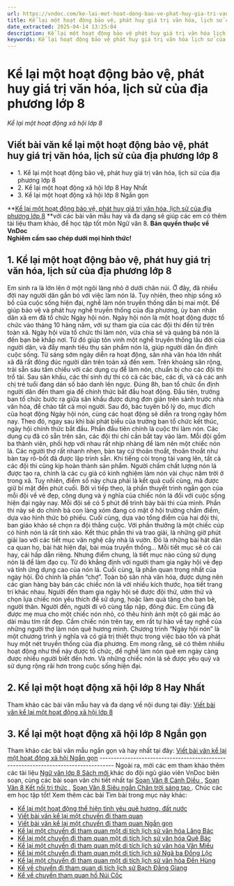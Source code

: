 ```yaml
---
url: https://vndoc.com/ke-lai-mot-hoat-dong-bao-ve-phat-huy-gia-tri-van-hoa-lich-su-cua-dia-phuong-lop-8-303247
title: Kể lại một hoạt động bảo vệ, phát huy giá trị văn hóa, lịch sử của địa phương lớp 8 - Kể lại một hoạt động xã hội lớp 8 - VnDoc.com
date_extracted: 2025-04-14 13:25:04
description: Kể lại một hoạt động bảo vệ phát huy giá trị văn hóa lịch sử của địa phương lớp 8 được biên soạn nhằm giúp các em HS đạt kết quả tốt trong quá trình làm bài tập và học tập môn Ngữ văn lớp 8.
keywords: Kể lại hoạt động bảo vệ phát huy giá trị văn hóa lịch sử của địa phương lớp 8,Kể lại một hoạt động bảo vệ phát huy giá trị văn hóa lịch sử của địa phương lớp 8,Viết bài văn kể lại một hoạt động bảo vệ phát huy giá trị văn hóa lịch sử của địa phương lớp 8,Kể lại một hoạt động xã hội lớp 8,Dàn ý Kể lại một hoạt động xã hội lớp 8,Bài văn Kể lại một hoạt động xã hội lớp 8,Viết bài văn Kể lại một hoạt động xã hội lớp 8,Văn mẫu lớp 8
---
```


# Kể lại một hoạt động bảo vệ, phát huy giá trị văn hóa, lịch sử của địa phương lớp 8
 _Kể lại một hoạt động xã hội lớp 8_
## **Viết bài văn kể lại một hoạt động bảo vệ, phát huy giá trị văn hóa, lịch sử của địa phương lớp 8**
  * 1\. Kể lại một hoạt động bảo vệ, phát huy giá trị văn hóa, lịch sử của địa phương lớp 8
  * 2\. Kể lại một hoạt động xã hội lớp 8 Hay Nhất
  * 3\. Kể lại một hoạt động xã hội lớp 8 Ngắn gọn

**[Kể lại một hoạt động bảo vệ, phát huy giá trị văn hóa, lịch sử của địa phương lớp 8](<https://vndoc.com/ke-lai-mot-hoat-dong-bao-ve-phat-huy-gia-tri-van-hoa-lich-su-cua-dia-phuong-lop-8-303247>) **với các bài văn mẫu hay và đa dạng sẽ giúp các em có thêm tài liệu tham khảo, để học tập tốt môn Ngữ văn 8.
**Bản quyền thuộc về VnDoc  
Nghiêm cấm sao chép dưới mọi hình thức\!**
## **1\. Kể lại một hoạt động bảo vệ, phát huy giá trị văn hóa, lịch sử của địa phương lớp 8**
Em sinh ra là lớn lên ở một ngôi làng nhỏ ở dưới chân núi. Ở đây, đã nhiều đời nay người dân gắn bó với việc làm nón lá. Tuy nhiên, theo nhịp sống xô bồ của cuộc sống hiện đại, nghề làm nón truyền thống dần bị mai một. Để giúp bảo vệ và phát huy nghề truyền thống của địa phương, ủy ban nhân dân xã em đã tổ chức Ngày hội nón.
Ngày hội nón là một hoạt động được tổ chức vào tháng 10 hàng năm, với sự tham gia của các đội thi đến từ trên toàn xã. Ngày hội vừa tổ chức thi làm nón, vừa chia sẻ và quảng bá nón lá đến bạn bè khắp nơi. Từ đó giúp tôn vinh một nghề truyền thống lâu đời của người dân, và đẩy mạnh tiêu thụ sản phẩm nón lá, giúp người dân ổn định cuộc sống.
Từ sáng sớm ngày diễn ra hoạt động, sân nhà văn hóa lớn nhất xã đã rất đông đúc người dân trên toàn xã đến xem. Trên khoảng sân rộng, trải sẵn sáu tấm chiếu với các dụng cụ để làm nón, chuẩn bị cho các đội thi trổ tài. Sau sân khấu, các thí sinh dự thi có cả các bác, các dì, và cả các anh chị trẻ tuổi đang dán số báo danh lên ngực. Đúng 8h, ban tổ chức ổn định người dân đến tham gia để chính thức bắt đầu hoạt động. Đầu tiên, trưởng ban tổ chức bước ra giữa sân khấu được dựng đơn giản trên sảnh trước nhà văn hóa, để chào tất cả mọi người. Sau đó, bác tuyên bố lý do, mục đích của hoạt động Ngày hội nón, cùng các hoạt động sẽ diễn ra trong ngày hôm nay.
Theo đó, ngay sau khi bài phát biểu của trưởng ban tổ chức kết thúc, ngày hội chính thức bắt đầu. Phần đầu tiên chính là cuộc thi làm nón. Các dụng cụ đã có sẵn trên sân, các đội thi chỉ cần bắt tay vào làm. Mỗi đội gồm ba thành viên, phối hợp với nhau rất nhịp nhàng để làm nên một chiếc nón lá. Các người thợ rất nhanh nhẹn, bàn tay cứ thoăn thoắt, thoăn thoắt như bàn tay rô-bốt đã được lập trình sẵn. Khi tiếng còi trọng tài vang lên, tất cả các đội thi cũng kịp hoàn thành sản phẩm. Người chấm chất lượng nón lá được tạo ra, chính là các cụ già có kinh nghiệm làm nón vài chục năm trời ở trong xã. Tuy nhiên, điểm số này chưa phải là kết quả cuối cùng, mà được giữ bí mật đến phút cuối. Bởi vì tiếp theo, là phần thuyết trình ngắn gọn của mỗi đội về vẻ đẹp, công dụng và ý nghĩa của chiếc nón lá đối với cuộc sống hiện đại ngày nay. Mỗi đội sẽ có 5 phút để trình bày bài thi của mình. Phần thi này sẽ do chính bà con làng xóm đang có mặt ở hội trường chấm điểm, dựa vào hình thức bỏ phiếu. Cuối cùng, dựa vào tổng điểm của hai đội thi, ban giáo khảo sẽ chọn ra đội thắng cuộc. Với phần thưởng là một chiếc cúp có hình nón lá rất tinh xảo.
Kết thúc phần thi và trao giải, là những giờ phút giải lao với các tiết mục văn nghệ cây nhà lá vườn. Đó là những bài hát dân ca quan họ, bài hát hiện đại, bài múa truyền thống… Mỗi tiết mục sẽ có cái hay, cái hấp dẫn riêng. Nhưng điểm chung, là tiết mục nào cũng sử dụng nón lá để làm đạo cụ. Từ đó khẳng định với người tham gia ngày hội vẻ đẹp và tính ứng dụng cao của nón lá. Cuối cùng, là phần quan trọng nhất của ngày hội. Đó chính là phần “chợ”. Toàn bộ sân nhà văn hóa, được dựng nên các gian hàng bày bán các chiếc nón lá với nhiều kích thước, họa tiết trang trí khác nhau. Người đến tham gia ngày hội sẽ được đội thử, ướm thử và chọn lựa chiếc nón yêu thích để sử dụng, hoặc làm quà tặng cho bạn bè, người thân. Người đến, người đi vô cùng tấp nập, đông đúc. Em cũng đã được mẹ mua cho một chiếc nón nhỏ, có thêu hình ảnh một cô gái mặc áo dài màu tím rất đẹp. Cầm chiếc nón trên tay, em rất tự hào về tay nghề của những người thợ làm nón quê hương mình.
Chương trình “Ngày hội nón” là một chương trình ý nghĩa và có giá trị thiết thực trong việc bảo tồn và phát huy một nét truyền thống của địa phương. Em mong rằng, sẽ có thêm nhiều hoạt động như thế này được tổ chức, để nghề làm nón quê em ngày càng được nhiều người biết đến hơn. Và những chiếc nón lá sẽ được yêu quý và sử dụng rộng rãi hơn trong cuộc sống hiện đại.
## **2\. Kể lại một hoạt động xã hội lớp 8 Hay Nhất**
Tham khảo các bài văn mẫu hay và đa dạng về nội dung tại đây: [Viết bài văn kể lại một hoạt động xã hội lớp 8](<https://vndoc.com/viet-bai-van-ke-lai-mot-hoat-dong-xa-hoi-lop-8-303237>)
## **3\. Kể lại một hoạt động xã hội lớp 8 Ngắn gọn**
Tham khảo các bài văn mẫu ngắn gọn và hay nhất tại đây: [Viết bài văn kể lại một hoạt động xã hội Ngắn gọn](<https://vndoc.com/viet-bai-van-ke-lai-mot-hoat-dong-xa-hoi-ngan-gon-lop-8-303238>)
\-----------------------------------------------------------------------------------
Ngoài ra, mời các em tham khảo thêm các tài liệu [ Ngữ văn lớp 8 Sách mới ](<https://vndoc.com/ngu-van-lop8>) khác do đội ngũ giáo viên VnDoc biên soạn, cùng các bài soạn văn chi tiết nhất tại [ Soạn Văn 8 Cánh Diều ](<https://vndoc.com/ngu-van-8-canh-dieu>) , [ Soạn Văn 8 Kết nối tri thức ](<https://vndoc.com/ngu-van-8-ket-noi-tri-thuc>) , [ Soạn Văn 8 Siêu ngắn Chân trời sáng tạo ](<https://vndoc.com/soan-van-8-sieu-ngan>) . Chúc các em học tập tốt\!
Xem thêm các bài Tìm bài trong mục này khác:
  * [Kể lại một hoạt động thể hiện tình yêu quê hương, đất nước](</ke-lai-mot-hoat-dong-the-hien-tinh-yeu-que-huong-dat-nuoc-lop-8-ke-lai-mot-hoat-dong-xa-hoi-lop-8-303248>)
  * [Viết bài văn kể lại một chuyến đi tham quan](</van-mau-lop-8-ke-ve-mot-chuyen-du-lich-dang-nho-cua-em-114396>)
  * [Viết bài văn kể lại một chuyến đi tham quan Ngắn gọn](</ke-ve-mot-cuoc-di-tham-di-tich-lich-su-136405>)
  * [Kể lại một chuyến đi tham quan một di tích lịch sử văn hóa Lăng Bác](</viet-bai-van-ke-lai-mot-chuyen-di-tham-quan-mot-di-tich-lich-su-van-hoa-lang-bac-308598>)
  * [Kể lại một chuyến đi tham quan một di tích lịch sử văn hóa Quê Bác](</viet-bai-van-ve-que-noi-cua-bac-ho-169294>)
  * [Kể lại một chuyến đi tham quan một di tích lịch sử văn hóa Văn Miếu](</viet-bai-van-ke-lai-mot-chuyen-di-tham-quan-mot-di-tich-lich-su-van-hoa-van-mieu-308599>)
  * [Kể lại một chuyến đi tham quan một di tích lịch sử Ngã ba Đồng Lộc](</ke-ve-chuyen-di-tham-quan-di-tich-lich-su-nga-ba-dong-loc-lop-8-308604>)
  * [Kể lại một chuyến đi tham quan một di tích lịch sử văn hóa Đền Hùng](</viet-bai-van-ke-lai-mot-chuyen-di-tham-quan-mot-di-tich-lich-su-van-hoa-den-hung-308605>)
  * [Kể về chuyến đi tham quan di tích lịch sử Bạch Đằng Giang](</ke-ve-chuyen-di-tham-quan-di-tich-lich-su-bach-dang-giang-lop-8-308601>)
  * [Kể về chuyến tham quan hồ Núi Cốc](</em-hay-ta-va-ke-lai-mot-chuyen-di-tham-quan-o-ho-nui-coc-169962>)

